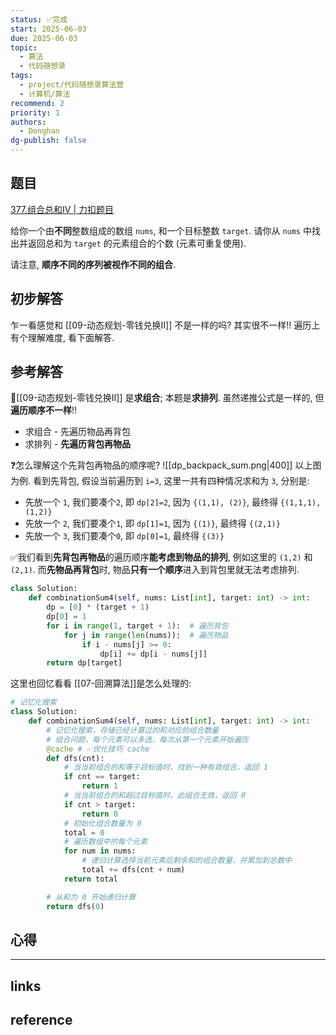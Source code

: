 ```yaml
---
status: ✅完成
start: 2025-06-03
due: 2025-06-03
topic:
  - 算法
  - 代码随想录
tags:
  - project/代码随想录算法营
  - 计算机/算法
recommend: 2
priority: 1
authors:
  - Donghan
dg-publish: false
---
```

## 题目
[377.组合总和Ⅳ | 力扣题目](https://leetcode.cn/problems/combination-sum-iv/)

给你一个由**不同**整数组成的数组 `nums`, 和一个目标整数 `target`. 请你从 `nums` 中找出并返回总和为 `target` 的元素组合的个数 (元素可重复使用).

请注意, **顺序不同的序列被视作不同的组合**.
## 初步解答
乍一看感觉和 [[09-动态规划-零钱兑换II]] 不是一样的吗? 其实很不一样!! 遍历上有个理解难度, 看下面解答.

## 参考解答
🚨[[09-动态规划-零钱兑换II]] 是**求组合**; 本题是**求排列**. 虽然递推公式是一样的, 但**遍历顺序不一样**!!
- 求组合 - 先遍历物品再背包
- 求排列 - **先遍历背包再物品**

❓怎么理解这个先背包再物品的顺序呢?
![[dp_backpack_sum.png|400]]
以上图为例. 看到先背包, 假设当前遍历到 `i=3`, 这里一共有四种情况求和为 `3`, 分别是:
- 先放一个 `1`, 我们要凑个`2`, 即 `dp[2]=2`, 因为 `{(1,1), (2)}`, 最终得 `{(1,1,1), (1,2)}`
- 先放一个 `2`, 我们要凑个`1`, 即 `dp[1]=1`, 因为 `{(1)}`, 最终得 `{(2,1)}`
- 先放一个 `3`, 我们要凑个`0`, 即 `dp[0]=1`, 最终得 `{(3)}`

✅我们看到**先背包再物品**的遍历顺序**能考虑到物品的排列**, 例如这里的 `(1,2)` 和 `(2,1)`. 而**先物品再背包**时, 物品**只有一个顺序**进入到背包里就无法考虑排列.
```python
class Solution:
    def combinationSum4(self, nums: List[int], target: int) -> int:
        dp = [0] * (target + 1)
        dp[0] = 1
        for i in range(1, target + 1):  # 遍历背包
            for j in range(len(nums)):  # 遍历物品
                if i - nums[j] >= 0:
                    dp[i] += dp[i - nums[j]]
        return dp[target]
```


这里也回忆看看 [[07-回溯算法]]是怎么处理的:
```python
# 记忆化搜索
class Solution:
    def combinationSum4(self, nums: List[int], target: int) -> int:
        # 记忆化搜索，存储已经计算过的和对应的组合数量
        # 组合问题，每个元素可以多选，每次从第一个元素开始遍历
        @cache # ✅优化技巧 cache
        def dfs(cnt):
            # 当当前组合的和等于目标值时，找到一种有效组合，返回 1
            if cnt == target:
                return 1
            # 当当前组合的和超过目标值时，此组合无效，返回 0
            if cnt > target:
                return 0
            # 初始化组合数量为 0
            total = 0
            # 遍历数组中的每个元素
            for num in nums:
                # 递归计算选择当前元素后剩余和的组合数量，并累加到总数中
                total += dfs(cnt + num)
            return total

        # 从和为 0 开始递归计算
        return dfs(0)
```
## 心得

---
## links


## reference
